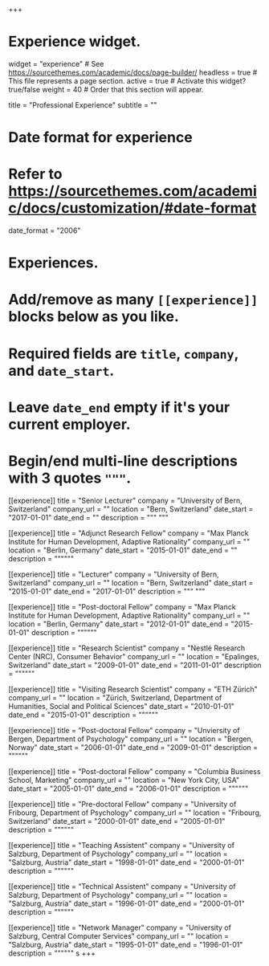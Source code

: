 +++
# Experience widget.
widget = "experience"  # See https://sourcethemes.com/academic/docs/page-builder/
headless = true  # This file represents a page section.
active = true  # Activate this widget? true/false
weight = 40  # Order that this section will appear.

title = "Professional Experience"
subtitle = ""

# Date format for experience
#   Refer to https://sourcethemes.com/academic/docs/customization/#date-format
date_format = "2006"

# Experiences.
#   Add/remove as many `[[experience]]` blocks below as you like.
#   Required fields are `title`, `company`, and `date_start`.
#   Leave `date_end` empty if it's your current employer.
#   Begin/end multi-line descriptions with 3 quotes `"""`.

[[experience]]
  title = "Senior Lecturer"
  company = "University of Bern, Switzerland"
  company_url = ""
  location = "Bern, Switzerland"
  date_start = "2017-01-01"
  date_end = ""
  description = """  """

[[experience]]
  title = "Adjunct Research Fellow"
  company = "Max Planck Institute for Human Development, Adaptive Rationality"
  company_url = ""
  location = "Berlin, Germany"
  date_start = "2015-01-01"
  date_end = ""
  description = """"""
  
[[experience]]
  title = "Lecturer"
  company = "University of Bern, Switzerland"
  company_url = ""
  location = "Bern, Switzerland"
  date_start = "2015-01-01"
  date_end = "2017-01-01"
  description = """
  """

[[experience]]
  title = "Post-doctoral Fellow"
  company = "Max Planck Institute for Human Development, Adaptive Rationality"
  company_url = ""
  location = "Berlin, Germany"
  date_start = "2012-01-01"
  date_end = "2015-01-01"
  description = """"""

[[experience]]
  title = "Research Scientist"
  company = "Nestlé Research Center (NRC), Consumer Behavior"
  company_url = ""
  location = "Epalinges, Switzerland"
  date_start = "2009-01-01"
  date_end = "2011-01-01"
  description = """"""

[[experience]]
  title = "Visiting Research Scientist"
  company = "ETH Zürich"
  company_url = ""
  location = "Zürich, Switzerland, Department of Humanities, Social and Political Sciences"
  date_start = "2010-01-01"
  date_end = "2015-01-01"
  description = """"""

[[experience]]
  title = "Post-doctoral Fellow"
  company = "Unviersity of Bergen, Department of Psychology"
  company_url = ""
  location = "Bergen, Norway"
  date_start = "2006-01-01"
  date_end = "2009-01-01"
  description = """"""

[[experience]]
  title = "Post-doctoral Fellow"
  company = "Columbia Business School, Marketing"
  company_url = ""
  location = "New York City, USA"
  date_start = "2005-01-01"
  date_end = "2006-01-01"
  description = """"""

[[experience]]
  title = "Pre-doctoral Fellow"
  company = "University of Fribourg, Department of Psychology"
  company_url = ""
  location = "Fribourg, Switzerland"
  date_start = "2000-01-01"
  date_end = "2005-01-01"
  description = """"""

[[experience]]
  title = "Teaching Assistent"
  company = "University of Salzburg, Department of Psychology"
  company_url = ""
  location = "Salzburg, Austria"
  date_start = "1998-01-01"
  date_end = "2000-01-01"
  description = """"""

[[experience]]
  title = "Technical Assistent"
  company = "University of Salzburg, Department of Psychology"
  company_url = ""
  location = "Salzburg, Austria"
  date_start = "1996-01-01"
  date_end = "2000-01-01"
  description = """"""

[[experience]]
  title = "Network Manager"
  company = "University of Salzburg, Central Computer Services"
  company_url = ""
  location = "Salzburg, Austria"
  date_start = "1995-01-01"
  date_end = "1996-01-01"
  description = """""" s
+++
